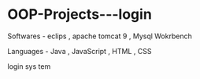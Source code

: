 # OOP-Projects---login

Softwares - eclips , apache tomcat 9 , Mysql Wokrbench

Languages - Java , JavaScript , HTML , CSS

login sys tem
